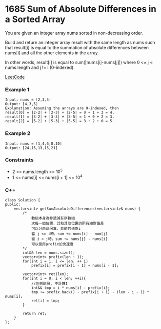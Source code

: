 # 1685 Sum of Absolute Differences in a Sorted Array

You are given an integer array nums sorted in non-decreasing order.

Build and return an integer array result with the same length as nums such that result[i] is equal to the summation of absolute differences between nums[i] and all the other elements in the array.

In other words, result[i] is equal to sum(|nums[i]-nums[j]|) where 0 <= j < nums.length and j != i (0-indexed).

[LeetCode](https://leetcode.cn/problems/sum-of-absolute-differences-in-a-sorted-array/description/)

### Example 1

```
Input: nums = [2,3,5]
Output: [4,3,5]
Explanation: Assuming the arrays are 0-indexed, then
result[0] = |2-2| + |2-3| + |2-5| = 0 + 1 + 3 = 4,
result[1] = |3-2| + |3-3| + |3-5| = 1 + 0 + 2 = 3,
result[2] = |5-2| + |5-3| + |5-5| = 3 + 2 + 0 = 5.
```

### Example 2

```
Input: nums = [1,4,6,8,10]
Output: [24,15,13,15,21]
```


### Constraints

* 2 <= nums.length <= 10<sup>5</sup>
* 1 <= nums[i] <= nums[i + 1] <= 10<sup>4</sup>

### C++ 

```
class Solution {
public:
    vector<int> getSumAbsoluteDifferences(vector<int>& nums) {
        /*
            數組本身為非遞減有序數組
            求每一個位置，其和其他位置的所有絕對值差
            可以分兩部份算，目前的值為i
            當 j <= i時，sum += nums[i] - num[j]
            當 i < j時，sum += nums[j] - nums[i]
            可以使用prefix加快速度
        */
        int&& len = nums.size();
        vector<int> prefix(len + 1);
        for(int i = 1; i <= len; ++ i)
            prefix[i] = prefix[i - 1] + nums[i - 1];

        vector<int> ret(len);
        for(int i = 0; i < len; ++i){
            //左側部份, 不計算I
            int&& tmp = i * nums[i] - prefix[i];
            tmp += prefix.back() - prefix[i + 1] - (len - i - 1) * nums[i];
            ret[i] = tmp;
        }
        
        return ret;
    }
};
```